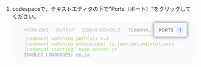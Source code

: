 1. codespaceで、テキストエディタの下で"Ports（ポート）"をクリックしてください。 ![ポートタブ](/assets/images/help/codespaces/ports-tab.png)
